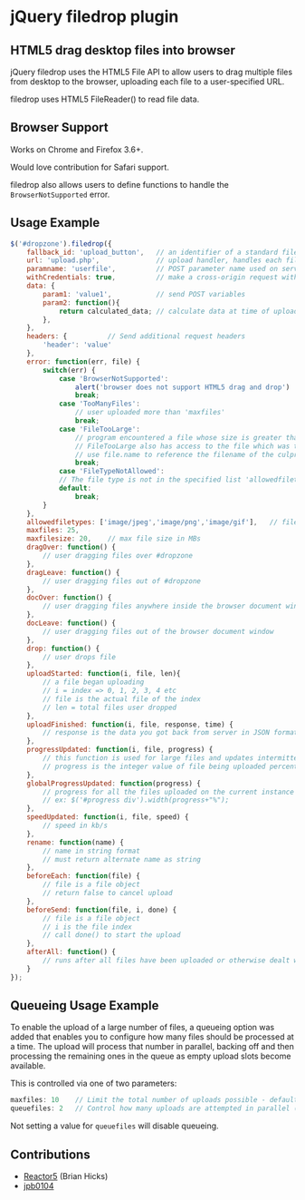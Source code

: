 jQuery filedrop plugin
======================

HTML5 drag desktop files into browser
-------------------------------------

jQuery filedrop uses the HTML5 File API to allow users
to drag multiple files from desktop to the browser, uploading
each file to a user-specified URL.

filedrop uses HTML5 FileReader() to read file data.

Browser Support
---------------
Works on Chrome and Firefox 3.6+.

Would love contribution for Safari support.

filedrop also allows users to define functions to handle the `BrowserNotSupported` error.

Usage Example
---------------

```javascript
$('#dropzone').filedrop({
	fallback_id: 'upload_button',   // an identifier of a standard file input element
	url: 'upload.php',				// upload handler, handles each file separately, can also be a function returning a url
	paramname: 'userfile',			// POST parameter name used on serverside to reference file
	withCredentials: true,			// make a cross-origin request with cookies
	data: {
		param1: 'value1', 			// send POST variables
		param2: function(){
			return calculated_data; // calculate data at time of upload
		},
	},
	headers: { 			// Send additional request headers
		'header': 'value'
	},
	error: function(err, file) {
		switch(err) {
			case 'BrowserNotSupported':
				alert('browser does not support HTML5 drag and drop')
				break;
			case 'TooManyFiles':
				// user uploaded more than 'maxfiles'
				break;
			case 'FileTooLarge':
				// program encountered a file whose size is greater than 'maxfilesize'
				// FileTooLarge also has access to the file which was too large
				// use file.name to reference the filename of the culprit file
				break;
		    case 'FileTypeNotAllowed':
			// The file type is not in the specified list 'allowedfiletypes'
			default:
				break;
		}
	},
	allowedfiletypes: ['image/jpeg','image/png','image/gif'],	// filetypes allowed by Content-Type.  Empty array means no restrictions
	maxfiles: 25,
	maxfilesize: 20, 	// max file size in MBs
	dragOver: function() {
		// user dragging files over #dropzone
	},
	dragLeave: function() {
		// user dragging files out of #dropzone
	},
	docOver: function() {
		// user dragging files anywhere inside the browser document window
	},
	docLeave: function() {
		// user dragging files out of the browser document window
	},
	drop: function() {
		// user drops file
	},
	uploadStarted: function(i, file, len){
		// a file began uploading
		// i = index => 0, 1, 2, 3, 4 etc
		// file is the actual file of the index
		// len = total files user dropped
	},
	uploadFinished: function(i, file, response, time) {
		// response is the data you got back from server in JSON format.
	},
	progressUpdated: function(i, file, progress) {
		// this function is used for large files and updates intermittently
		// progress is the integer value of file being uploaded percentage to completion
	},
	globalProgressUpdated: function(progress) {
		// progress for all the files uploaded on the current instance (percentage)
		// ex: $('#progress div').width(progress+"%");
	},
	speedUpdated: function(i, file, speed) {
		// speed in kb/s
	},
	rename: function(name) {
		// name in string format
		// must return alternate name as string
	},
	beforeEach: function(file) {
		// file is a file object
		// return false to cancel upload
	},
	beforeSend: function(file, i, done) {
		// file is a file object
		// i is the file index
		// call done() to start the upload
	},
	afterAll: function() {
		// runs after all files have been uploaded or otherwise dealt with
	}
});
```


Queueing Usage Example
----------------------

To enable the upload of a large number of files, a queueing option was added that enables you to configure
how many files should be processed at a time. The upload will process that number in parallel, backing off
and then processing the remaining ones in the queue as empty upload slots become available.

This is controlled via one of two parameters:

```javascript
maxfiles: 10    // Limit the total number of uploads possible - default behaviour
queuefiles: 2   // Control how many uploads are attempted in parallel (ignores maxfiles setting)
```

Not setting a value for `queuefiles` will disable queueing.

Contributions
-------------
* [Reactor5](http://github.com/Reactor5/) (Brian Hicks)
* [jpb0104](http://github.com/jpb0104)

